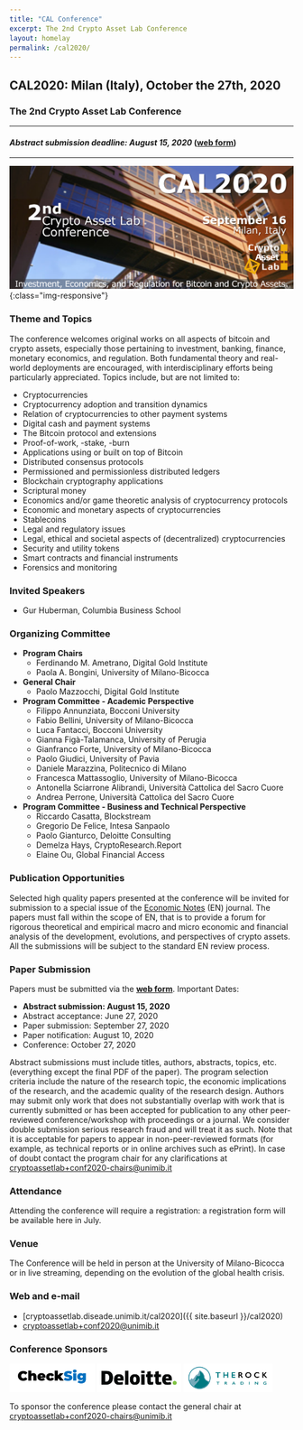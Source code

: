 ```yaml
---
title: "CAL Conference"
excerpt: The 2nd Crypto Asset Lab Conference
layout: homelay
permalink: /cal2020/
---
```


## __CAL2020: Milan (Italy), October the 27th, 2020__

### The 2nd Crypto Asset Lab Conference

---

#### ___Abstract submission deadline: August 15, 2020___ ([web form](https://forms.gle/r8GFncNuSgjqWbEn7))

---
![CAL2020](/img/cal2020/20200916-cal2020.png){:class="img-responsive"}

### Theme and Topics

The conference welcomes original works on all aspects
of bitcoin and crypto assets, especially those pertaining to
investment, banking, finance, monetary economics, and regulation.
Both fundamental theory and real-world deployments are encouraged,
with interdisciplinary efforts being particularly appreciated.
Topics include, but are not limited to:

* Cryptocurrencies
* Cryptocurrency adoption and transition dynamics
* Relation of cryptocurrencies to other payment systems
* Digital cash and payment systems
* The Bitcoin protocol and extensions
* Proof-of-work, -stake, -burn
* Applications using or built on top of Bitcoin
* Distributed consensus protocols
* Permissioned and permissionless distributed ledgers
* Blockchain cryptography applications
* Scriptural money
* Economics and/or game theoretic analysis of cryptocurrency protocols
* Economic and monetary aspects of cryptocurrencies
* Stablecoins
* Legal and regulatory issues
* Legal, ethical and societal aspects of (decentralized) cryptocurrencies
* Security and utility tokens
* Smart contracts and financial instruments
* Forensics and monitoring

### Invited Speakers

* Gur Huberman, Columbia Business School

### Organizing Committee

* __Program Chairs__
  * Ferdinando M. Ametrano, Digital Gold Institute
  * Paola A. Bongini, University of Milano-Bicocca
* __General Chair__
  * Paolo Mazzocchi, Digital Gold Institute
* __Program Committee - Academic Perspective__
  * Filippo Annunziata, Bocconi University
  * Fabio Bellini, University of Milano-Bicocca
  * Luca Fantacci, Bocconi University
  * Gianna Figà-Talamanca, University of Perugia
  * Gianfranco Forte, University of Milano-Bicocca
  * Paolo Giudici, University of Pavia
  * Daniele Marazzina, Politecnico di Milano
  * Francesca Mattassoglio, University of Milano-Bicocca
  * Antonella Sciarrone Alibrandi, Università Cattolica del Sacro Cuore
  * Andrea Perrone, Università Cattolica del Sacro Cuore
* __Program Committee - Business and Technical Perspective__
  * Riccardo Casatta, Blockstream
  * Gregorio De Felice, Intesa Sanpaolo
  * Paolo Gianturco, Deloitte Consulting
  * Demelza Hays, CryptoResearch.Report
  * Elaine Ou, Global Financial Access

### Publication Opportunities

Selected high quality papers presented at the
conference will be invited
for submission to a special issue of the
[Economic Notes](https://onlinelibrary.wiley.com/page/journal/14680300/homepage/productinformation.html)
(EN) journal.
The papers must fall within the scope of EN,
that is to provide a forum for rigorous theoretical and
empirical macro and micro economic and financial analysis
of the development, evolutions, and perspectives of crypto assets.
All the submissions will be subject to the standard EN review process.

### Paper Submission

Papers must be submitted via the
**[web form](https://forms.gle/r8GFncNuSgjqWbEn7)**.
Important Dates:

* __Abstract submission: August 15, 2020__
* Abstract acceptance: June 27, 2020
* Paper submission: September 27, 2020
* Paper notification: August 10, 2020
* Conference: October 27, 2020

Abstract submissions must include titles, authors, abstracts,
topics, etc.
(everything except the final PDF of the paper).
The program selection criteria include
the nature of the research topic, the economic implications
of the research, and the academic quality of the research design.
Authors may submit only work that does not substantially overlap
with work that is currently submitted or has been accepted for
publication to any other peer-reviewed conference/workshop with
proceedings or a journal. We consider double submission serious
research fraud and will treat it as such. Note that it is acceptable
for papers to appear in non-peer-reviewed formats
(for example, as technical reports or in online archives such as ePrint).
In case of doubt contact the program chair for any clarifications at
[cryptoassetlab+conf2020-chairs@unimib.it](mailto:cryptoassetlab+conf2020-chairs@unimib.it)

### Attendance

Attending the conference will require a registration:
a registration form will be available here in July.

### Venue

The Conference will be held in person at the
University of Milano-Bicocca or in live streaming,
depending on the evolution of the global health crisis.

### Web and e-mail

* [cryptoassetlab.diseade.unimib.it/cal2020]({{ site.baseurl }}/cal2020)
* [cryptoassetlab+conf2020@unimib.it](mailto:cryptoassetlab+conf2020@unimib.it)

### Conference Sponsors

[<img src="/img/cal2020/CheckSig-logo-transparent.png" height="50">](http://checksig.io)
[<img src="/img/cal2020/deloitte-logo.png" height="50">](http://www2.deloitte.com/it)
[<img src="/img/cal2020/trt-logo.png" height="50">](http://www.therocktrading.com/en/)

To sponsor the conference please contact the general chair at
[cryptoassetlab+conf2020-chairs@unimib.it](mailto:cryptoassetlab+conf2020-chairs@unimib.it)
